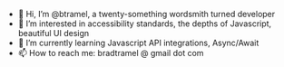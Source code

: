 - 👋 Hi, I’m @btramel, a twenty-something wordsmith turned developer
- 👀 I’m interested in accessibility standards, the depths of Javascript, beautiful UI design
- 🌱 I’m currently learning Javascript API integrations, Async/Await
- 📫 How to reach me: bradtramel @ gmail dot com

<!---
btramel/btramel is a ✨ special ✨ repository because its `README.md` (this file) appears on your GitHub profile.
You can click the Preview link to take a look at your changes.
--->
